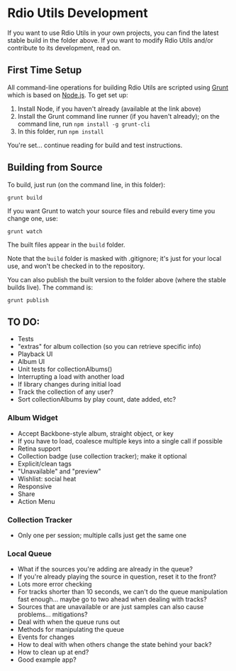 # Rdio Utils Development

If you want to use Rdio Utils in your own projects, you can find the latest stable build in the folder above. If you want to modify Rdio Utils and/or contribute to its development, read on.

## First Time Setup

All command-line operations for building Rdio Utils are scripted using [Grunt](http://gruntjs.com/) which is based on [Node.js](http://nodejs.org/). To get set up:

1. Install Node, if you haven't already (available at the link above)
1. Install the Grunt command line runner (if you haven't already); on the command line, run `npm install -g grunt-cli`
1. In this folder, run `npm install`

You're set... continue reading for build and test instructions.

## Building from Source

To build, just run (on the command line, in this folder):

    grunt build

If you want Grunt to watch your source files and rebuild every time you change one, use:

    grunt watch

The built files appear in the `build` folder.

Note that the `build` folder is masked with .gitignore; it's just for your local use, and won't be checked in to the repository.

You can also publish the built version to the folder above (where the stable builds live). The command is:

    grunt publish

## TO DO:

* Tests
* "extras" for album collection (so you can retrieve specific info)
* Playback UI
* Album UI
* Unit tests for collectionAlbums()
 * Interrupting a load with another load
 * If library changes during initial load
* Track the collection of any user?
* Sort collectionAlbums by play count, date added, etc?

### Album Widget

* Accept Backbone-style album, straight object, or key
* If you have to load, coalesce multiple keys into a single call if possible
* Retina support
* Collection badge (use collection tracker); make it optional
* Explicit/clean tags
* "Unavailable" and "preview"
* Wishlist: social heat
* Responsive
* Share
* Action Menu

### Collection Tracker

* Only one per session; multiple calls just get the same one

### Local Queue

* What if the sources you're adding are already in the queue?
* If you're already playing the source in question, reset it to the front?
* Lots more error checking
* For tracks shorter than 10 seconds, we can't do the queue manipulation fast enough... maybe go to two ahead when dealing with tracks?
* Sources that are unavailable or are just samples can also cause problems... mitigations?
* Deal with when the queue runs out
* Methods for manipulating the queue
* Events for changes
* How to deal with when others change the state behind your back?
* How to clean up at end?
* Good example app?
